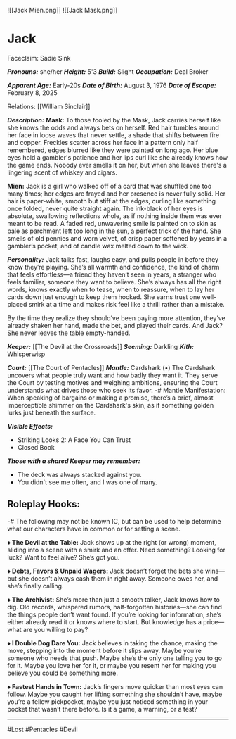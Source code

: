 ![[Jack Mien.png]] ![[Jack Mask.png]]
# Jack
Faceclaim: Sadie Sink

***Pronouns:*** she/her
***Height:*** 5'3
***Build:*** Slight
***Occupation:*** Deal Broker

***Apparent Age:*** Early-20s
***Date of Birth:*** August 3, 1976
***Date of Escape:*** February 8, 2025

Relations: [[William Sinclair]]

***Description:***
**Mask:** To those fooled by the Mask, Jack carries herself like she knows the odds and always bets on herself. Red hair tumbles around her face in loose waves that never settle, a shade that shifts between fire and copper. Freckles scatter across her face in a pattern only half remembered, edges blurred like they were painted on long ago. Her blue eyes hold a gambler's patience and her lips curl like she already knows how the game ends. Nobody ever smells it on her, but when she leaves there's a lingering scent of whiskey and cigars.

**Mien:** Jack is a girl who walked off of a card that was shuffled one too many times; her edges are frayed and her presence is never fully solid. Her hair is paper-white, smooth but stiff at the edges, curling like something once folded, never quite straight again. The ink-black of her eyes is absolute, swallowing reflections whole, as if nothing inside them was ever meant to be read. A faded red, unwavering smile is painted on to skin as pale as parchment left too long in the sun, a perfect trick of the hand. She smells of old pennies and worn velvet, of crisp paper softened by years in a gambler’s pocket, and of candle wax melted down to the wick.

***Personality:*** Jack talks fast, laughs easy, and pulls people in before they know they’re playing. She’s all warmth and confidence, the kind of charm that feels effortless—a friend they haven’t seen in years, a stranger who feels familiar, someone they want to believe. She’s always has all the right words, knows exactly when to tease, when to reassure, when to lay her cards down just enough to keep them hooked. She earns trust one well-placed smirk at a time and makes risk feel like a thrill rather than a mistake.

By the time they realize they should’ve been paying more attention, they’ve already shaken her hand, made the bet, and played their cards. And Jack? She never leaves the table empty-handed.

***Keeper:*** [[The Devil at the Crossroads]]
***Seeming:*** Darkling
***Kith:*** Whisperwisp

***Court:*** [[The Court of Pentacles]]
***Mantle:*** Cardshark (•)
The Cardshark uncovers what people truly want and how badly they want it. They serve the Court by testing motives and weighing ambitions, ensuring the Court understands what drives those who seek its favor. 
-# Mantle Manifestation: When speaking of bargains or making a promise, there’s a brief, almost imperceptible shimmer on the Cardshark's skin, as if something golden lurks just beneath the surface. 

***Visible Effects:***
- Striking Looks 2: A Face You Can Trust
- Closed Book

***Those with a shared Keeper may remember:***
- The deck was always stacked against you.
- You didn't see me often, and I was one of many.
## Roleplay Hooks:
-# The following may not be known IC, but can be used to help determine what our characters have in common or for setting a scene.

**♦ The Devil at the Table:** Jack shows up at the right (or wrong) moment, sliding into a scene with a smirk and an offer. Need something? Looking for luck? Want to feel alive? She’s got you.

**♦ Debts, Favors & Unpaid Wagers:** Jack doesn’t forget the bets she wins—but she doesn’t always cash them in right away. Someone owes her, and she’s finally calling.

**♦ The Archivist:** She’s more than just a smooth talker, Jack knows how to dig. Old records, whispered rumors, half-forgotten histories—she can find the things people don’t want found. If you’re looking for information, she’s either already read it or knows where to start. But knowledge has a price—what are you willing to pay?

**♦ I Double Dog Dare You:** Jack believes in taking the chance, making the move, stepping into the moment before it slips away. Maybe you’re someone who needs that push. Maybe she’s the only one telling you to go for it. Maybe you love her for it, or maybe you resent her for making you believe you could be something more.

**♦ Fastest Hands in Town:** Jack’s fingers move quicker than most eyes can follow. Maybe you caught her lifting something she shouldn’t have, maybe you’re a fellow pickpocket, maybe you just noticed something in your pocket that wasn’t there before. Is it a game, a warning, or a test?

---
#Lost #Pentacles #Devil
